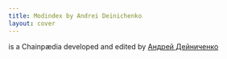 ```yaml
---
title: Modindex by Andrei Deinichenko
layout: cover
---
```



is a Chainpædia developed and edited by [Андрей Дейниченко](mailto:indexmod@ya.ru)
